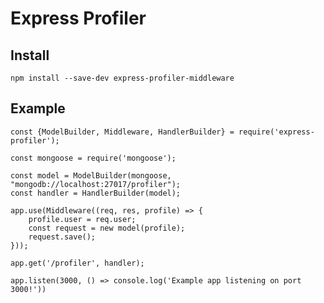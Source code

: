 # Express Profiler

## Install

`npm install --save-dev express-profiler-middleware`

## Example

```
const {ModelBuilder, Middleware, HandlerBuilder} = require('express-profiler');

const mongoose = require('mongoose');

const model = ModelBuilder(mongoose, "mongodb://localhost:27017/profiler");
const handler = HandlerBuilder(model);

app.use(Middleware((req, res, profile) => {
    profile.user = req.user;
    const request = new model(profile);
    request.save();
}));

app.get('/profiler', handler);

app.listen(3000, () => console.log('Example app listening on port 3000!'))
```